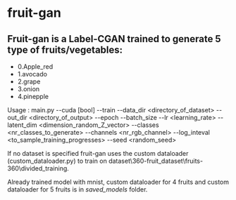 # fruit-gan

## Fruit-gan is a Label-CGAN trained to generate 5 type of fruits/vegetables: 

- 0.Apple_red
- 1.avocado
- 2.grape
- 3.onion
- 4.pinepple

Usage : main.py --cuda [bool] --train <bool> --data_dir <directory_of_dataset> --out_dir <directory_of_output> --epoch <int> --batch_size <int> --lr <learning_rate> --latent_dim <dimension_random_Z_vector> --classes <nr_classes_to_generate> --channels <nr_rgb_channel> --log_inteval <to_sample_training_progresses>  --seed <random_seed>
  
If no dataset is specified fruit-gan uses the custom dataloader (custom_dataloader.py) to train on dataset\360-fruit_dataset\fruits-360\divided_training.
  
Already trained model with mnist, custom dataloader for 4 fruits and custom dataloader for 5 fruits is in *saved_models* folder.
  
 
